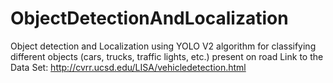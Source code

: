 # ObjectDetectionAndLocalization
Object detection and Localization using YOLO V2 algorithm for classifying different objects (cars, trucks, traffic lights, etc.) present on road
Link to the Data Set: http://cvrr.ucsd.edu/LISA/vehicledetection.html
